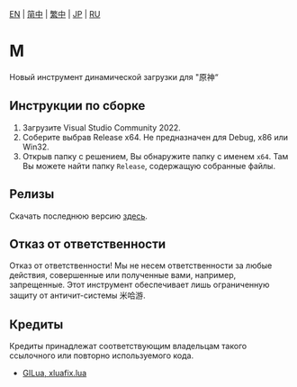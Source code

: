 [EN](README.md) | [简中](README_zh-CN.md) | [繁中](README_zh-TW.md) | [JP](README_ja-JP.md) | [RU](README_ru-RU.md)

# М
Новый инструмент динамической загрузки для "原神“

## Инструкции по сборке
1. Загрузите Visual Studio Community 2022.
2. Соберите выбрав Release x64. Не предназначен для Debug, x86 или Win32.
3. Открыв папку с решением, Вы обнаружите папку с именем `x64`. Там Вы можете найти папку `Release`, содержащую собранные файлы.

## Релизы
Скачать последнюю версию [здесь](https://github.com/kindawindytoday/Minty-Releases/releases).

## Отказ от ответственности
Отказ от ответственности! Мы не несем ответственности за любые действия, совершенные или полученные вами, например, запрещенные.  Этот инструмент обеспечивает лишь ограниченную защиту от античит-системы 米哈游.

## Кредиты
Кредиты принадлежат соответствующим владельцам такого ссылочного или повторно используемого кода.
- [GILua, xluafix.lua](https://github.com/azzu0/GILua)
